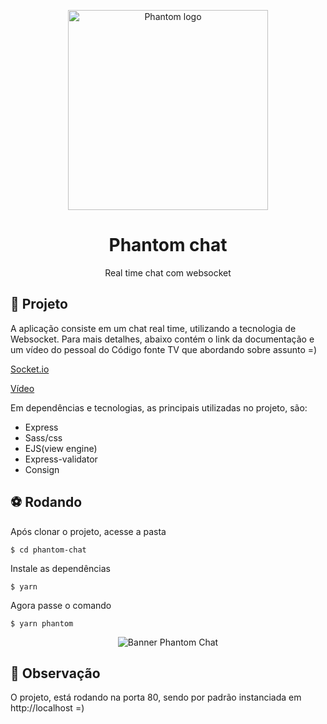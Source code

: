 <p align="center">
    <img alt="Phantom logo" src="https://user-images.githubusercontent.com/53228013/86498281-905e6380-bd5b-11ea-8c25-9dbece4f40f9.png" width="320px" />
</p>

<h1 align="center">
  Phantom chat
</h1>

<p align="center">Real time chat com websocket</p>

## 💬 Projeto 

A aplicação consiste em um chat real time, utilizando a tecnologia de Websocket. Para mais detalhes, abaixo contém o link da documentação e um vídeo do pessoal do Código fonte TV que abordando sobre assunto =)

[Socket.io](https://socket.io/docs/)

[Vídeo](https://www.youtube.com/watch?v=T4unNrKogSA)

Em dependências e tecnologias, as principais utilizadas no projeto, são:

- Express
- Sass/css 
- EJS(view engine)
- Express-validator
- Consign

## ⚽ Rodando

Após clonar o projeto, acesse a pasta

```
$ cd phantom-chat
```

Instale as dependências 

```
$ yarn
```

Agora passe o comando 

```
$ yarn phantom
```
<p align="center">
  <img alt="Banner Phantom Chat" src="https://user-images.githubusercontent.com/53228013/86518965-3ec1e180-be0c-11ea-9931-ea98baee659a.png">
</p>

## 👀 Observação

O projeto, está rodando na porta 80, sendo por padrão instanciada em http://localhost =)
